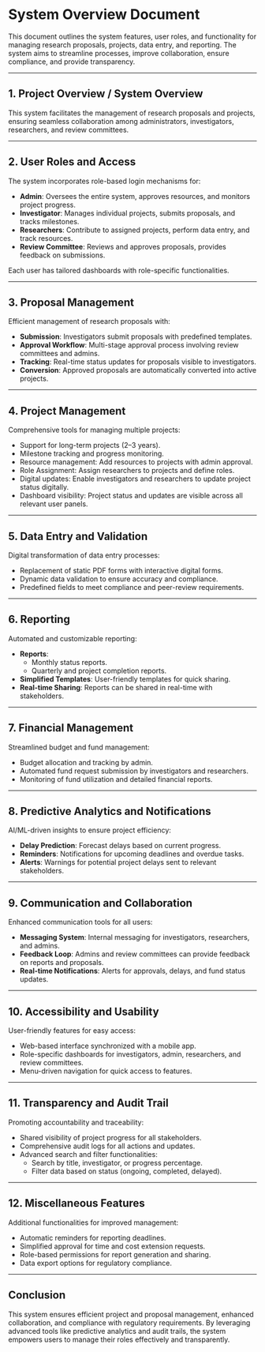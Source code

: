 # System Overview Document  

This document outlines the system features, user roles, and functionality for managing research proposals, projects, data entry, and reporting. The system aims to streamline processes, improve collaboration, ensure compliance, and provide transparency.

---

## **1. Project Overview / System Overview**  
This system facilitates the management of research proposals and projects, ensuring seamless collaboration among administrators, investigators, researchers, and review committees.  

---

## **2. User Roles and Access**  
The system incorporates role-based login mechanisms for:  
- **Admin**: Oversees the entire system, approves resources, and monitors project progress.  
- **Investigator**: Manages individual projects, submits proposals, and tracks milestones.  
- **Researchers**: Contribute to assigned projects, perform data entry, and track resources.  
- **Review Committee**: Reviews and approves proposals, provides feedback on submissions.

Each user has tailored dashboards with role-specific functionalities.

---

## **3. Proposal Management**  
Efficient management of research proposals with:  
- **Submission**: Investigators submit proposals with predefined templates.  
- **Approval Workflow**: Multi-stage approval process involving review committees and admins.  
- **Tracking**: Real-time status updates for proposals visible to investigators.  
- **Conversion**: Approved proposals are automatically converted into active projects.

---

## **4. Project Management**  
Comprehensive tools for managing multiple projects:  
- Support for long-term projects (2–3 years).  
- Milestone tracking and progress monitoring.  
- Resource management: Add resources to projects with admin approval.  
- Role Assignment: Assign researchers to projects and define roles.  
- Digital updates: Enable investigators and researchers to update project status digitally.  
- Dashboard visibility: Project status and updates are visible across all relevant user panels.

---

## **5. Data Entry and Validation**  
Digital transformation of data entry processes:  
- Replacement of static PDF forms with interactive digital forms.  
- Dynamic data validation to ensure accuracy and compliance.  
- Predefined fields to meet compliance and peer-review requirements.

---

## **6. Reporting**  
Automated and customizable reporting:  
- **Reports**:  
  - Monthly status reports.  
  - Quarterly and project completion reports.  
- **Simplified Templates**: User-friendly templates for quick sharing.  
- **Real-time Sharing**: Reports can be shared in real-time with stakeholders.  

---

## **7. Financial Management**  
Streamlined budget and fund management:  
- Budget allocation and tracking by admin.  
- Automated fund request submission by investigators and researchers.  
- Monitoring of fund utilization and detailed financial reports.

---

## **8. Predictive Analytics and Notifications**  
AI/ML-driven insights to ensure project efficiency:  
- **Delay Prediction**: Forecast delays based on current progress.  
- **Reminders**: Notifications for upcoming deadlines and overdue tasks.  
- **Alerts**: Warnings for potential project delays sent to relevant stakeholders.

---

## **9. Communication and Collaboration**  
Enhanced communication tools for all users:  
- **Messaging System**: Internal messaging for investigators, researchers, and admins.  
- **Feedback Loop**: Admins and review committees can provide feedback on reports and proposals.  
- **Real-time Notifications**: Alerts for approvals, delays, and fund status updates.

---

## **10. Accessibility and Usability**  
User-friendly features for easy access:  
- Web-based interface synchronized with a mobile app.  
- Role-specific dashboards for investigators, admin, researchers, and review committees.  
- Menu-driven navigation for quick access to features.

---

## **11. Transparency and Audit Trail**  
Promoting accountability and traceability:  
- Shared visibility of project progress for all stakeholders.  
- Comprehensive audit logs for all actions and updates.  
- Advanced search and filter functionalities:  
  - Search by title, investigator, or progress percentage.  
  - Filter data based on status (ongoing, completed, delayed).

---

## **12. Miscellaneous Features**  
Additional functionalities for improved management:  
- Automatic reminders for reporting deadlines.  
- Simplified approval for time and cost extension requests.  
- Role-based permissions for report generation and sharing.  
- Data export options for regulatory compliance.

---

## **Conclusion**  
This system ensures efficient project and proposal management, enhanced collaboration, and compliance with regulatory requirements. By leveraging advanced tools like predictive analytics and audit trails, the system empowers users to manage their roles effectively and transparently.